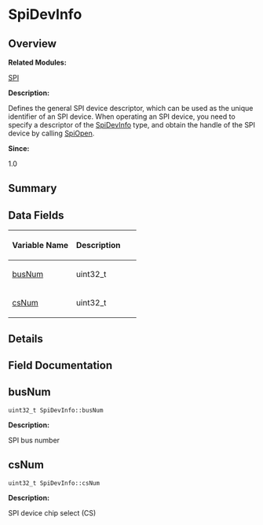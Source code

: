 # SpiDevInfo<a name="EN-US_TOPIC_0000001055039554"></a>

## **Overview**<a name="section548624705093536"></a>

**Related Modules:**

[SPI](spi.md)

**Description:**

Defines the general SPI device descriptor, which can be used as the unique identifier of an SPI device. When operating an SPI device, you need to specify a descriptor of the  [SpiDevInfo](spidevinfo.md)  type, and obtain the handle of the SPI device by calling  [SpiOpen](spi.md#ga073b44f262ca3b99fa632a1468bc1190). 

**Since:**

1.0

## **Summary**<a name="section246154454093536"></a>

## Data Fields<a name="pub-attribs"></a>

<a name="table1425820810093536"></a>
<table><thead align="left"><tr id="row2040461848093536"><th class="cellrowborder" valign="top" width="50%" id="mcps1.1.3.1.1"><p id="p1924535466093536"><a name="p1924535466093536"></a><a name="p1924535466093536"></a>Variable Name</p>
</th>
<th class="cellrowborder" valign="top" width="50%" id="mcps1.1.3.1.2"><p id="p2134373422093536"><a name="p2134373422093536"></a><a name="p2134373422093536"></a>Description</p>
</th>
</tr>
</thead>
<tbody><tr id="row820036119093536"><td class="cellrowborder" valign="top" width="50%" headers="mcps1.1.3.1.1 "><p id="p2025411341093536"><a name="p2025411341093536"></a><a name="p2025411341093536"></a><a href="spidevinfo.md#a317656e748a353d8520d891e77c7b111">busNum</a></p>
</td>
<td class="cellrowborder" valign="top" width="50%" headers="mcps1.1.3.1.2 "><p id="p1540348039093536"><a name="p1540348039093536"></a><a name="p1540348039093536"></a>uint32_t </p>
</td>
</tr>
<tr id="row1505882433093536"><td class="cellrowborder" valign="top" width="50%" headers="mcps1.1.3.1.1 "><p id="p1933620294093536"><a name="p1933620294093536"></a><a name="p1933620294093536"></a><a href="spidevinfo.md#aff59a847b2a6144dd93047fff7841ec7">csNum</a></p>
</td>
<td class="cellrowborder" valign="top" width="50%" headers="mcps1.1.3.1.2 "><p id="p1443849757093536"><a name="p1443849757093536"></a><a name="p1443849757093536"></a>uint32_t </p>
</td>
</tr>
</tbody>
</table>

## **Details**<a name="section1844358508093536"></a>

## **Field Documentation**<a name="section627503592093536"></a>

## busNum<a name="a317656e748a353d8520d891e77c7b111"></a>

```
uint32_t SpiDevInfo::busNum
```

 **Description:**

SPI bus number 

## csNum<a name="aff59a847b2a6144dd93047fff7841ec7"></a>

```
uint32_t SpiDevInfo::csNum
```

 **Description:**

SPI device chip select \(CS\) 

